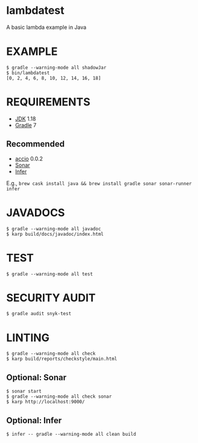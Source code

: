 # lambdatest

A basic lambda example in Java

# EXAMPLE

```console
$ gradle --warning-mode all shadowJar
$ bin/lambdatest
[0, 2, 4, 6, 8, 10, 12, 14, 16, 18]
```

# REQUIREMENTS

* [JDK](http://www.oracle.com/technetwork/java/javase/downloads/index.html) 1.18
* [Gradle](http://gradle.org/) 7

## Recommended

* [accio](https://github.com/mcandre/accio) 0.0.2
* [Sonar](http://www.sonarqube.org/)
* [Infer](http://fbinfer.com/)

E.g., `brew cask install java && brew install gradle sonar sonar-runner infer`

# JAVADOCS

```console
$ gradle --warning-mode all javadoc
$ karp build/docs/javadoc/index.html
```

# TEST

```console
$ gradle --warning-mode all test
```

# SECURITY AUDIT

```console
$ gradle audit snyk-test
```

# LINTING

```console
$ gradle --warning-mode all check
$ karp build/reports/checkstyle/main.html
```

## Optional: Sonar

```console
$ sonar start
$ gradle --warning-mode all check sonar
$ karp http://localhost:9000/
```

## Optional: Infer

```console
$ infer -- gradle --warning-mode all clean build
```
